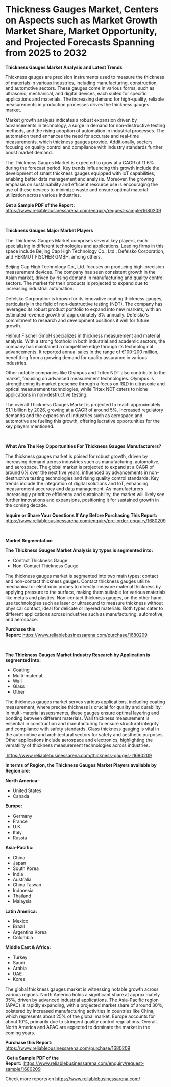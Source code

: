 <p><h1>Thickness Gauges Market, Centers on Aspects such as Market Growth Market Share, Market Opportunity, and Projected Forecasts Spanning from 2025 to 2032</h1></p><p><strong>Thickness Gauges Market Analysis and Latest Trends</strong></p>
<p><p>Thickness gauges are precision instruments used to measure the thickness of materials in various industries, including manufacturing, construction, and automotive sectors. These gauges come in various forms, such as ultrasonic, mechanical, and digital devices, each suited for specific applications and materials. The increasing demand for high-quality, reliable measurements in production processes drives the thickness gauges market.</p><p>Market growth analysis indicates a robust expansion driven by advancements in technology, a surge in demand for non-destructive testing methods, and the rising adoption of automation in industrial processes. The automation trend enhances the need for accurate and real-time measurements, which thickness gauges provide. Additionally, sectors focusing on quality control and compliance with industry standards further boost market demand.</p><p>The Thickness Gauges Market is expected to grow at a CAGR of 11.6% during the forecast period. Key trends influencing this growth include the development of smart thickness gauges equipped with IoT capabilities, enabling better data management and analysis. Moreover, the growing emphasis on sustainability and efficient resource use is encouraging the use of these devices to minimize waste and ensure optimal material utilization across various industries.</p></p>
<p><strong>Get a Sample PDF of the Report:&nbsp;</strong> <a href="https://www.reliablebusinessarena.com/enquiry/request-sample/1680209?utm_campaign=2031&utm_medium=2&utm_source=Github&utm_content=ia&utm_term=20022025&utm_id=thickness-gauges">https://www.reliablebusinessarena.com/enquiry/request-sample/1680209</a></p>
<p>&nbsp;</p>
<p><strong>Thickness Gauges Major Market Players</strong></p>
<p><p>The Thickness Gauges Market comprises several key players, each specializing in different technologies and applications. Leading firms in this space include Beijing Cap High Technology Co., Ltd., Defelsko Corporation, and HEKMUT FISCHER GMBH, among others.</p><p>Beijing Cap High Technology Co., Ltd. focuses on producing high-precision measurement devices. The company has seen consistent growth in the Asian market, driven by rising demand in manufacturing and quality control sectors. The market for their products is projected to expand due to increasing industrial automation.</p><p>Defelsko Corporation is known for its innovative coating thickness gauges, particularly in the field of non-destructive testing (NDT). The company has leveraged its robust product portfolio to expand into new markets, with an estimated revenue growth of approximately 8% annually. Defelsko's commitment to research and development positions it well for future growth.</p><p>Helmut Fischer GmbH specializes in thickness measurement and material analysis. With a strong foothold in both industrial and academic sectors, the company has maintained a competitive edge through its technological advancements. It reported annual sales in the range of €100-200 million, benefitting from a growing demand for quality assurance in various industries.</p><p>Other notable companies like Olympus and Tritex NDT also contribute to the market, focusing on advanced measurement technologies. Olympus is strengthening its market presence through a focus on R&D in ultrasonic and optical measurement technologies, while Tritex NDT caters to niche applications in non-destructive testing.</p><p>The overall Thickness Gauges Market is projected to reach approximately $1.1 billion by 2026, growing at a CAGR of around 5%. Increased regulatory demands and the expansion of industries such as aerospace and automotive are fueling this growth, offering lucrative opportunities for the key players mentioned.</p></p>
<p>&nbsp;</p>
<p><strong>What Are The Key Opportunities For Thickness Gauges Manufacturers?</strong></p>
<p><p>The thickness gauges market is poised for robust growth, driven by increasing demand across industries such as manufacturing, automotive, and aerospace. The global market is projected to expand at a CAGR of around 6% over the next five years, influenced by advancements in non-destructive testing technologies and rising quality control standards. Key trends include the integration of digital solutions and IoT, enhancing measurement accuracy and data management. As manufacturers increasingly prioritize efficiency and sustainability, the market will likely see further innovations and expansions, positioning it for sustained growth in the coming decade.</p></p>
<p><strong>Inquire or Share Your Questions If Any Before Purchasing This Report:</strong> <a href="https://www.reliablebusinessarena.com/enquiry/pre-order-enquiry/1680209?utm_campaign=2031&utm_medium=2&utm_source=Github&utm_content=ia&utm_term=20022025&utm_id=thickness-gauges">https://www.reliablebusinessarena.com/enquiry/pre-order-enquiry/1680209</a></p>
<p>&nbsp;</p>
<p><strong>Market Segmentation</strong></p>
<p><strong>The Thickness Gauges Market Analysis by types is segmented into:</strong></p>
<p><ul><li>Contact Thickness Gauge</li><li>Non-Contact Thickness Gauge</li></ul></p>
<p><p>The thickness gauges market is segmented into two main types: contact and non-contact thickness gauges. Contact thickness gauges utilize mechanical or electronic probes to directly measure material thickness by applying pressure to the surface, making them suitable for various materials like metals and plastics. Non-contact thickness gauges, on the other hand, use technologies such as laser or ultrasound to measure thickness without physical contact, ideal for delicate or layered materials. Both types cater to different applications across industries such as manufacturing, automotive, and aerospace.</p></p>
<p><strong>Purchase this Report:&nbsp;</strong><a href="https://www.reliablebusinessarena.com/purchase/1680209?utm_campaign=2031&utm_medium=2&utm_source=Github&utm_content=ia&utm_term=20022025&utm_id=thickness-gauges">https://www.reliablebusinessarena.com/purchase/1680209</a></p>
<p>&nbsp;</p>
<p><strong>The Thickness Gauges Market Industry Research by Application is segmented into:</strong></p>
<p><ul><li>Coating</li><li>Multi-material</li><li>Wall</li><li>Glass</li><li>Other</li></ul></p>
<p><p>The thickness gauges market serves various applications, including coating measurement, where precise thickness is crucial for quality and durability. In multi-material assessments, these gauges ensure optimal layering and bonding between different materials. Wall thickness measurement is essential in construction and manufacturing to ensure structural integrity and compliance with safety standards. Glass thickness gauging is vital in the automotive and architectural sectors for safety and aesthetic purposes. Other applications include aerospace and electronics, highlighting the versatility of thickness measurement technologies across industries.</p></p>
<p><a href="https://www.reliablebusinessarena.com/thickness-gauges-r1680209?utm_campaign=2031&utm_medium=2&utm_source=Github&utm_content=ia&utm_term=20022025&utm_id=thickness-gauges">&nbsp;https://www.reliablebusinessarena.com/thickness-gauges-r1680209</a></p>
<p><strong>In terms of Region, the Thickness Gauges Market Players available by Region are:</strong></p>
<p>
    <p> <strong> North America: </strong>
        <ul>
            <li>United States</li>
            <li>Canada</li>
        </ul>
        </p> 
    <p> <strong> Europe: </strong>
        <ul>
            <li>Germany</li>
            <li>France</li>
            <li>U.K.</li>
            <li>Italy</li>
            <li>Russia</li>
        </ul>
        </p> 
    <p> <strong> Asia-Pacific: </strong>
        <ul>
            <li>China</li>
            <li>Japan</li>
            <li>South Korea</li>
            <li>India</li>
            <li>Australia</li>
            <li>China Taiwan</li>
            <li>Indonesia</li>
            <li>Thailand</li>
            <li>Malaysia</li>
        </ul>
        </p> 
    <p> <strong> Latin America: </strong>
        <ul>
            <li>Mexico</li>
            <li>Brazil</li>
            <li>Argentina Korea</li>
            <li>Colombia</li>
        </ul>
        </p> 
    <p> <strong> Middle East & Africa: </strong>
        <ul>
            <li>Turkey</li>
            <li>Saudi</li>
            <li>Arabia</li>
            <li>UAE</li>
            <li>Korea</li>
        </ul>
    </p>
    </p>
<p><p>The global thickness gauges market is witnessing notable growth across various regions. North America holds a significant share at approximately 35%, driven by advanced industrial applications. The Asia-Pacific region (APAC) is rapidly expanding, with a projected market share of around 30%, bolstered by increased manufacturing activities in countries like China, which represents about 25% of the global market. Europe accounts for about 10%, primarily due to stringent quality control regulations. Overall, North America and APAC are expected to dominate the market in the coming years.</p></p>
<p><strong>Purchase this Report: </strong><a href="https://www.reliablebusinessarena.com/purchase/1680209?utm_campaign=2031&utm_medium=2&utm_source=Github&utm_content=ia&utm_term=20022025&utm_id=thickness-gauges">https://www.reliablebusinessarena.com/purchase/1680209</a></p>
<p>&nbsp;<strong>Get a Sample PDF of the Report:&nbsp;&nbsp;</strong><a href="https://www.reliablebusinessarena.com/enquiry/request-sample/1680209?utm_campaign=2031&utm_medium=2&utm_source=Github&utm_content=ia&utm_term=20022025&utm_id=thickness-gauges">https://www.reliablebusinessarena.com/enquiry/request-sample/1680209</a></p>
<p><strong></strong></p>
<p>Check more reports on <a href="https://www.reliablebusinessarena.com/?utm_campaign=2031&utm_medium=2&utm_source=Github&utm_content=ia&utm_term=20022025&utm_id=thickness-gauges">https://www.reliablebusinessarena.com/</a></p>